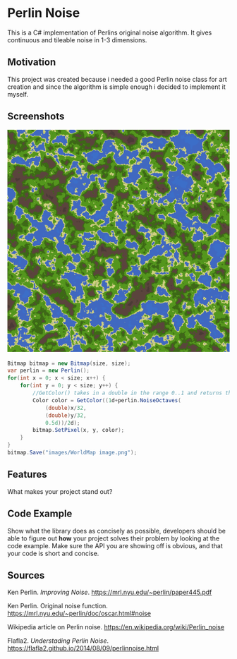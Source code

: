 # Perlin Noise
This is a C# implementation of Perlins original noise algorithm. It gives continuous and tileable noise in 1-3 dimensions.

## Motivation
This project was created because i needed a good Perlin noise class for art creation and since the algorithm is simple enough i decided to implement it myself.
 
## Screenshots
![](/images/WorldMap-image.png?raw=true "2D world map created using noise with multiple octaves")

```C#
Bitmap bitmap = new Bitmap(size, size);
var perlin = new Perlin();
for(int x = 0; x < size; x++) {
	for(int y = 0; y < size; y++) {
	    //GetColor() takes in a double in the range 0..1 and returns the proper color
		Color color = GetColor((1d+perlin.NoiseOctaves(
			(double)x/32,
			(double)y/32,
			0.5d))/2d);
		bitmap.SetPixel(x, y, color);
	}
}
bitmap.Save("images/WorldMap image.png");
```

## Features
What makes your project stand out?

## Code Example
Show what the library does as concisely as possible, developers should be able to figure out **how** your project solves their problem by looking at the code example. Make sure the API you are showing off is obvious, and that your code is short and concise.

## Sources
Ken Perlin. *Improving Noise*. https://mrl.nyu.edu/~perlin/paper445.pdf

Ken Perlin. Original noise function.
https://mrl.nyu.edu/~perlin/doc/oscar.html#noise

Wikipedia article on Perlin noise. https://en.wikipedia.org/wiki/Perlin_noise

Flafla2. *Understading Perlin Noise*.
https://flafla2.github.io/2014/08/09/perlinnoise.html
